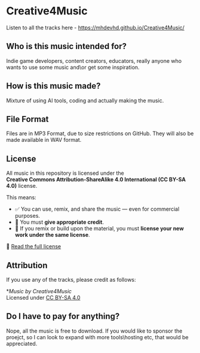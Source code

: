 # Creative4Music

Listen to all the tracks here - https://mhdevhd.github.io/Creative4Music/

## Who is this music intended for?
Indie game developers, content creators, educators, really anyone who wants to use some music and\or get some inspiration.

## How is this music made?
Mixture of using AI tools, coding and actually making the music.

## File Format
Files are in MP3 Format, due to size restrictions on GitHub. They will also be made available in WAV format.

## License
All music in this repository is licensed under the  
**Creative Commons Attribution-ShareAlike 4.0 International (CC BY-SA 4.0)** license.

This means:

- ✅ You can use, remix, and share the music — even for commercial purposes.
- 🔗 You must **give appropriate credit**.
- 🔁 If you remix or build upon the material, you must **license your new work under the same license**.

🔗 [Read the full license](https://creativecommons.org/licenses/by-sa/4.0/)

## Attribution
If you use any of the tracks, please credit as follows:

**Music by Creative4Music*  
Licensed under [CC BY-SA 4.0](https://creativecommons.org/licenses/by-sa/4.0/)

## Do I have to pay for anything?
Nope, all the music is free to download. If you would like to sponsor the proejct, so I can look to expand with more tools\hosting etc, that would be appreciated.

